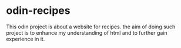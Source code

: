 # odin-recipes
This odin project is about a website for recipes. the aim of doing such project is to
enhance my understanding of html and to further gain experience in it. 
